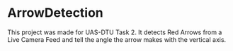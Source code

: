 # ArrowDetection
This project was made for UAS-DTU Task 2. It detects Red Arrows from a Live Camera Feed and tell the angle the arrow makes with the vertical axis.
